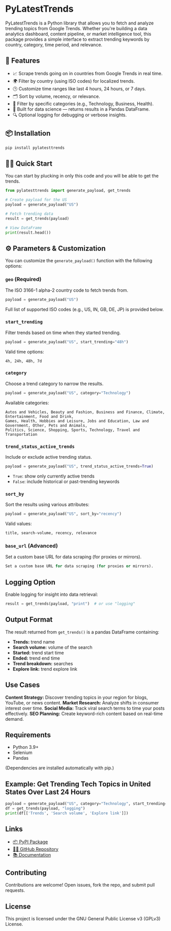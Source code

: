 # PyLatestTrends

PyLatestTrends is a Python library that allows you to fetch and analyze trending topics from Google Trends. Whether you're building a data analytics dashboard, content pipeline, or market intelligence tool, this package provides a simple interface to extract trending keywords by country, category, time period, and relevance.

## 🚀 Features

- 📈 Scrape trends going on in countries from Google Trends in real time.
- 🌍 Filter by country (using ISO codes) for localized trends.
- 🕒 Customize time ranges like last 4 hours, 24 hours, or 7 days.
- 🗂 Sort by volume, recency, or relevance.
- 🧠 Filter by specific categories (e.g., Technology, Business, Health).
- 🐍 Built for data science — returns results in a Pandas DataFrame.
- 🔍 Optional logging for debugging or verbose insights.

## 📦 Installation

```bash
pip install pylatesttrends
```

## 🧑‍💻 Quick Start

You can start by plucking in only this code and you will be able to get the trends.

```python
from pylatesttrends import generate_payload, get_trends

# Create payload for the US
payload = generate_payload("US")

# Fetch trending data
result = get_trends(payload)

# View DataFrame
print(result.head())
```

## ⚙️ Parameters & Customization

You can customize the `generate_payload()` function with the following options:

### `geo` (Required)

The ISO 3166-1 alpha-2 country code to fetch trends from.

```python
payload = generate_payload("US")
```

Full list of supported ISO codes (e.g., US, IN, GB, DE, JP) is provided below.

### `start_trending`

Filter trends based on time when they started trending.

```python
payload = generate_payload("US", start_trending="48h")
```

Valid time options:

```plaintext
4h, 24h, 48h, 7d
```

### `category`

Choose a trend category to narrow the results.

```python
payload = generate_payload("US", category="Technology")
```

Available categories:

```plaintext
Autos and Vehicles, Beauty and Fashion, Business and Finance, Climate, Entertainment, Food and Drink,
Games, Health, Hobbies and Leisure, Jobs and Education, Law and Government, Other, Pets and Animals,
Politics, Science, Shopping, Sports, Technology, Travel and Transportation
```

### `trend_status_active_trends`

Include or exclude active trending status.

```python
payload = generate_payload("US", trend_status_active_trends=True)
```

- `True`: show only currently active trends
- `False`: include historical or past-trending keywords

### `sort_by`

Sort the results using various attributes:

```python
payload = generate_payload("US", sort_by="recency")
```

Valid values:

```plaintext
title, search-volume, recency, relevance
```

### `base_url` (Advanced)

Set a custom base URL for data scraping (for proxies or mirrors).

```python
Set a custom base URL for data scraping (for proxies or mirrors).
```

## Logging Option

Enable logging for insight into data retrieval:

```python
result = get_trends(payload, "print")  # or use "logging"
```

## Output Format

The result returned from `get_trends()` is a pandas DataFrame containing:

- **Trends:** trend name
- **Search volume:** volume of the search
- **Started:** trend start time
- **Ended:** trend end time
- **Trend breakdown:** searches
- **Explore link:** trend explore link

## Use Cases

**Content Strategy:** Discover trending topics in your region for blogs, YouTube, or news content.
**Market Research:** Analyze shifts in consumer interest over time.
**Social Media:** Track viral search terms to time your posts effectively.
**SEO Planning:** Create keyword-rich content based on real-time demand.

## Requirements

- Python 3.9+
- Selenium
- Pandas

(Dependencies are installed automatically with pip.)

## Example: Get Trending Tech Topics in United States Over Last 24 Hours

```python
payload = generate_payload("US", category="Technology", start_trending="24h")
df = get_trends(payload, "logging")
print(df[['Trends', 'Search volume', 'Explore link']])
```

## Links

- [📦 PyPI Package](https://pypi.org/project/pylatesttrends/)
- [🧑‍💻 GitHub Repository](https://github.com/faraasat/pylatesttrends)
- [📚 Documentation](https://github.com/faraasat/pylatesttrends/blob/main/README.md)

## Contributing

Contributions are welcome! Open issues, fork the repo, and submit pull requests.

## License

This project is licensed under the GNU General Public License v3 (GPLv3) License.
